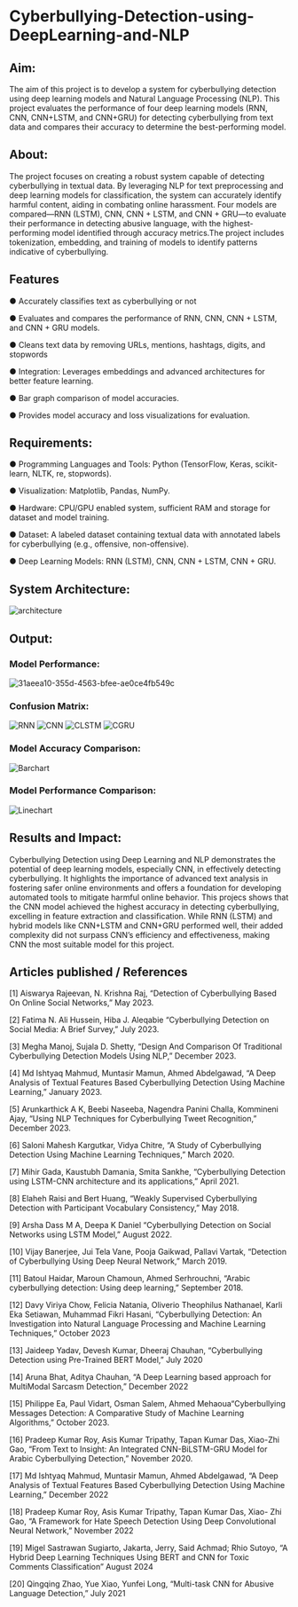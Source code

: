 # Cyberbullying-Detection-using-DeepLearning-and-NLP

## Aim:

The aim of this project is to develop a system for cyberbullying detection using deep learning models and Natural Language Processing (NLP). This project evaluates the performance of four deep learning models (RNN, CNN, CNN+LSTM, and CNN+GRU) for detecting cyberbullying from text data and compares their accuracy to determine the best-performing model.

## About:

The project focuses on creating a robust system capable of detecting cyberbullying in textual data. By leveraging NLP for text preprocessing and deep learning models for classification, the system can accurately identify harmful content, aiding in combating online harassment. Four models are compared—RNN (LSTM), CNN, CNN + LSTM, and CNN + GRU—to evaluate their performance in detecting abusive language, with the highest-performing model identified through accuracy metrics.The project includes tokenization, embedding, and training of models to identify patterns indicative of cyberbullying.

## Features

● Accurately classifies text as cyberbullying or not

● Evaluates and compares the performance of RNN, CNN, CNN + LSTM, and CNN + GRU models.

● Cleans text data by removing URLs, mentions, hashtags, digits, and stopwords

● Integration: Leverages embeddings and advanced architectures for better feature learning.

● Bar graph comparison of model accuracies.

● Provides model accuracy and loss visualizations for evaluation.

## Requirements:

● Programming Languages and Tools: Python (TensorFlow, Keras, scikit-learn, NLTK, re, stopwords).

● Visualization: Matplotlib, Pandas, NumPy.

● Hardware: CPU/GPU enabled system, sufficient RAM and storage for dataset and model training.

● Dataset: A labeled dataset containing textual data with annotated labels for cyberbullying (e.g., offensive, non-offensive).

● Deep Learning Models: RNN (LSTM), CNN, CNN + LSTM, CNN + GRU.

## System Architecture:

![architecture](https://github.com/user-attachments/assets/77795180-edab-4c12-a846-30852c10d7e5)

## Output:

### Model Performance:
![31aeea10-355d-4563-bfee-ae0ce4fb549c](https://github.com/user-attachments/assets/577364db-13c8-4712-8568-58a1a2e7a035)

### Confusion Matrix:

![RNN](https://github.com/user-attachments/assets/5714f000-e71a-475a-b6c3-7128141a7e2a)
![CNN](https://github.com/user-attachments/assets/3ba36db7-3614-4059-b123-f27e4edab6eb)
![CLSTM](https://github.com/user-attachments/assets/8adcdde0-d0ee-4248-b31e-a001ab78d476)
![CGRU](https://github.com/user-attachments/assets/fe919b30-0441-496d-927a-98f6a9fe6a14)


### Model Accuracy Comparison:
![Barchart](https://github.com/user-attachments/assets/4afe2c4d-952b-4f80-be84-ccf499aad6d3)

### Model Performance Comparison:
![Linechart](https://github.com/user-attachments/assets/c98c7c9e-aea4-4c1f-8ad7-ed60e546afb9)

## Results and Impact:

Cyberbullying Detection using Deep Learning and NLP demonstrates the potential of deep learning models, especially CNN, in effectively detecting cyberbullying. It highlights the importance of advanced text analysis in fostering safer online environments and offers a foundation for developing automated tools to mitigate harmful online behavior.
This projecs shows that the CNN model achieved the highest accuracy in detecting cyberbullying, excelling in feature extraction and classification. While RNN (LSTM) and hybrid models like CNN+LSTM and CNN+GRU performed well, their added complexity did not surpass CNN’s efficiency and effectiveness, making CNN the most suitable model for this project.

## Articles published / References
[1]	Aiswarya Rajeevan, N. Krishna Raj, “Detection of Cyberbullying Based On Online Social Networks,” May 2023.

[2]	Fatima N. Ali Hussein, Hiba J. Aleqabie “Cyberbullying Detection on Social Media: A Brief Survey,” July 2023.

[3]	Megha Manoj, Sujala D. Shetty, “Design And Comparison Of Traditional Cyberbullying Detection Models Using NLP,” December 2023.

[4]	Md Ishtyaq Mahmud, Muntasir Mamun, Ahmed Abdelgawad, “A Deep Analysis of Textual Features Based Cyberbullying Detection Using Machine Learning,” January 2023.

[5]	Arunkarthick A K, Beebi Naseeba, Nagendra Panini Challa, Kommineni Ajay, “Using NLP Techniques for Cyberbullying Tweet Recognition,” December 2023.

[6]	Saloni Mahesh Kargutkar, Vidya Chitre, “A Study of Cyberbullying Detection Using Machine Learning Techniques,” March 2020.

[7]	Mihir Gada, Kaustubh Damania, Smita Sankhe, “Cyberbullying Detection using LSTM-CNN architecture and its applications,” April 2021.

[8]	Elaheh Raisi and Bert Huang, “Weakly Supervised Cyberbullying Detection with Participant Vocabulary Consistency,” May 2018.

[9]	Arsha Dass M A, Deepa K Daniel “Cyberbullying Detection on Social Networks using LSTM Model,” August 2022.

[10]	Vijay Banerjee, Jui Tela Vane, Pooja Gaikwad, Pallavi Vartak, “Detection of Cyberbullying Using Deep Neural Network,” March 2019.

[11]	Batoul Haidar, Maroun Chamoun, Ahmed Serhrouchni, “Arabic cyberbullying detection: Using deep learning,” September 2018.

[12]	Davy Viriya Chow, Felicia Natania, Oliverio Theophilus Nathanael, Karli Eka Setiawan, Muhammad Fikri Hasani, “Cyberbullying Detection: An Investigation into Natural Language Processing and Machine Learning Techniques,” October 2023

[13]	Jaideep Yadav, Devesh Kumar, Dheeraj Chauhan, “Cyberbullying Detection using Pre-Trained BERT Model,” July 2020

[14]	Aruna Bhat, Aditya Chauhan, “A Deep Learning based approach for MultiModal Sarcasm Detection,” December 2022

[15]	Philippe Ea, Paul Vidart, Osman Salem, Ahmed Mehaoua“Cyberbullying Messages Detection: A Comparative Study of Machine Learning Algorithms,” October 2023.

[16]	Pradeep Kumar Roy, Asis Kumar Tripathy, Tapan Kumar Das, Xiao-Zhi Gao, “From Text to Insight: An Integrated CNN-BiLSTM-GRU Model for Arabic Cyberbullying Detection,” November 2020.

[17]	Md Ishtyaq Mahmud, Muntasir Mamun, Ahmed Abdelgawad, “A Deep Analysis of Textual Features Based Cyberbullying Detection Using Machine Learning,” December 2022

[18]	Pradeep Kumar Roy, Asis Kumar Tripathy, Tapan Kumar Das, Xiao- Zhi Gao, “A Framework for Hate Speech Detection Using Deep Convolutional Neural Network,” November 2022

[19]	Migel Sastrawan Sugiarto, Jakarta, Jerry, Said Achmad; Rhio Sutoyo, “A Hybrid Deep Learning Techniques Using BERT and CNN for Toxic Comments Classification” August 2024

[20]	Qingqing Zhao, Yue Xiao, Yunfei Long, “Multi-task CNN for Abusive Language Detection,” July 2021
